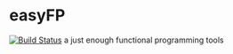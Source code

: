 # easyFP
[![Build Status](https://travis-ci.com/jerryjiao/easyFP.svg?branch=master)](https://travis-ci.com/jerryjiao/easyFP)
a just enough functional programming tools
